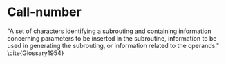Call-number
===========

"A set of characters identifying a subrouting and containing information concerning parameters to be inserted in the subroutine, information to be used in generating the subrouting, or information related to the operands." \cite{Glossary1954}
